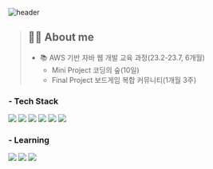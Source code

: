 
<!--
**jaeheeeKim/jaeheeeKim** is a ✨ _special_ ✨ repository because its `README.md` (this file) appears on your GitHub profile.

Here are some ideas to get you started:

- 🔭 I’m currently working on ...
- 🌱 I’m currently learning ...
- 👯 I’m looking to collaborate on ...
- 🤔 I’m looking for help with ...
- 💬 Ask me about ...
- 📫 How to reach me: ...
- 😄 Pronouns: ...
- ⚡ Fun fact: ...
-->
![header](https://capsule-render.vercel.app/api?type=waving&height=150&text=jaehee👏)
> ## 👩‍💻 About me
> - 📚  AWS 기반 자바 웹 개발 교육 과정(23.2-23.7, 6개월)
>   - Mini Project 코딩의 숲(10일)
>   - Final Project 보드게임 복합 커뮤니티(1개월 3주)

<h3> - Tech Stack </h3>
<p>
  <img src="https://img.shields.io/badge/spring-6DB33F?style=flat-square&logo=spring&logoColor=white">
  <img src="https://img.shields.io/badge/Java-007396.svg?style=flat-square&logo=Java&logoColor=white">
  <img src="https://img.shields.io/badge/JSP-007396?style=flat-square&logo=Java&logoColor=white">
  <img src="https://img.shields.io/badge/html5-E34F26?style=flat-square&logo=HTML5&logoColor=white">
  <img src="https://img.shields.io/badge/javascript-F7DF1E?style=flat-square&logo=javascript&logoColor=white">
  <img src="https://img.shields.io/badge/Oracle-F80000?style=flat-square&logo=oracle&logoColor=white">
</p>
<h3> - Learning </h3>
<p>
 <img src="https://img.shields.io/badge/AWS-232F3E?style=flat-square&logo=AmazonAWS&logoColor=white">
 <img src="https://img.shields.io/badge/Docker-2496ED?style=flat-square&logo=Docker&logoColor=white"> 
 <img src="https://img.shields.io/badge/Mysql-E6B91E?style=flat-square&logo=MySql&logoColor=white">
</p>


